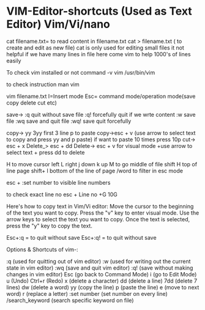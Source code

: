 # VIM-Editor-shortcuts (Used as Text Editor) Vim/Vi/nano

cat filename.txt= to read content in filename.txt
cat > filename.txt ( to create and edit as new file)
cat is only used for editing small files it not helpful if we have many lines in file here come vim to help  1000's of lines easily

To check vim installed or not 
command -v vim
/usr/bin/vim

to check instruction 
man vim

vim filename.txt
I=Insert mode
Esc= command mode/operation mode(save copy delete cut etc)

save->
:q  quit without save file
:q! forcefully quit if we wrte content
:w   save file
:wq save and quit file
:wq! save quit forcefully

copy-> yy
3yy first 3 line p to paste
copy->esc + v (use arrow to select text to copy and press yy and p paste)
if want to paste 10 times press 10p
cut-> esc + x
Delete_> esc + dd
Delete-> esc + v for visual mode +use arrow to select text + press dd to delete


H to move cursor left
L right
j down
k up
M to go middle of file
shift H top of line page
shift+ l bottom of the line of page
/word 
to filter in esc mode


esc + :set number 
to visible line numbers

to check exact line no
esc + Line no +G
10G


Here's how to copy text in Vim/Vi editor:
Move the cursor to the beginning of the text you want to copy.
Press the "v" key to enter visual mode.
Use the arrow keys to select the text you want to copy.
Once the text is selected, press the "y" key to copy the text.


Esc+:q = to quit without save
Esc+:q! = to quit without save


Options & Shortcuts of vim-:

:q       (used for quitting out of vim editor)
:w       (used for writing out the current state in vim editor)
:wq      (save and quit vim editor)
:q!      (save without making changes in vim editor)
Esc      (go back to Command Mode)
i        (go to Edit Mode)
u        (Undo)
Ctrl+r   (Redo)
x        (delete a character)
dd       (delete a line)
7dd      (delete 7 lines)
dw       (delete a word)
yy       (copy the line)
p        (paste the line)
e        (move to next word)
r        (replace a letter)
:set number (set number on every line)
/search_keyword (search specific keyword on file)
